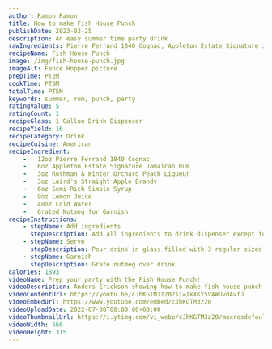```yaml
---
author: Ramon Ramon
title: How to make Fish House Punch
publishDate: 2023-03-25
description: An easy summer time party drink
rawIngredients: Pierre Ferrand 1840 Cognac, Appleton Estate Signature Jamaican Rum, Rothman & Winter Orchard Peach Liqueur, Laird's Straight Apple Brandy, Semi-Rich Simple Syrup, Lemon Juice, Cold Water, Nutmeg
recipeName: Fish House Punch
image: /img/fish-house-punch.jpg
imageAlt: Fence Hopper picture
prepTime: PT2M
cookTime: PT3M
totalTime: PT5M
keywords: summer, rum, punch, party
ratingValue: 5
ratingCount: 1
recipeGlass: 1 Gallon Drink Dispenser
recipeYield: 16
recipeCategory: Drink
recipeCuisine: American
recipeIngredient:
    -   12oz Pierre Ferrand 1840 Cognac
    -   6oz Appleton Estate Signature Jamaican Rum
    -   3oz Rothman & Winter Orchard Peach Liqueur
    -   3oz Laird's Straight Apple Brandy
    -   6oz Semi-Rich Simple Syrup
    -   9oz Lemon Juice
    -   48oz Cold Water
    -   Grated Nutmeg for Garnish
recipeInstructions:
    - stepName: Add ingredients
      stepDescription: Add all ingredients to drink dispenser except for nutmeg
    - stepName: Serve
      stepDescription: Pour drink in glass filled with 3 regular sized ice cubes
    - stepName: Garnish
      stepDescription: Grate nutmeg over drink
calories: 1893
videoName: Prep your party with the Fish House Punch!
videoDescription: Anders Erickson showing how to make fish house punch
videoContentUrl: https://youtu.be/cJhKGTM3z20?si=IkXKY5VAWUvdAvfJ
videoEmbedUrl: https://www.youtube.com/embed/cJhKGTM3z20
videoUploadDate: 2022-07-08T08:00:00+08:00
videoThumbnailUrl: https://i.ytimg.com/vi_webp/cJhKGTM3z20/maxresdefault.webp
videoWidth: 560
videoHeight: 315
---
```


